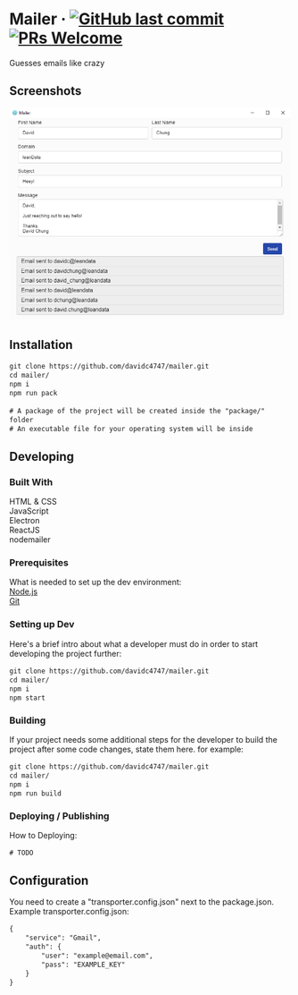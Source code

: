 # Mailer &middot; [![GitHub last commit](https://img.shields.io/github/last-commit/davidc4747/mailer.svg)](https://github.com/davidc4747/mailer) [![PRs Welcome](https://img.shields.io/badge/PRs-welcome-brightgreen.svg)](https://github.com/davidc4747/mailer/pulls)

Guesses emails like crazy

## Screenshots

<img src="demos/shot3.png" alt="Example2">    

## Installation

```shell
git clone https://github.com/davidc4747/mailer.git
cd mailer/
npm i
npm run pack

# A package of the project will be created inside the "package/" folder
# An executable file for your operating system will be inside

```

## Developing

### Built With
HTML & CSS  
JavaScript  
Electron  
ReactJS  
nodemailer  

### Prerequisites
What is needed to set up the dev environment:  
[Node.js](https://nodejs.org/en/)  
[Git](https://git-scm.com/)  


### Setting up Dev

Here's a brief intro about what a developer must do in order to start developing
the project further:

```shell
git clone https://github.com/davidc4747/mailer.git
cd mailer/
npm i
npm start
```

### Building

If your project needs some additional steps for the developer to build the
project after some code changes, state them here. for example:

```shell
git clone https://github.com/davidc4747/mailer.git
cd mailer/
npm i
npm run build
```

### Deploying / Publishing

How to Deploying: 

```shell
# TODO
```

## Configuration

You need to create a "transporter.config.json" next to the package.json.  
Example transporter.config.json:  

```shell
{
	"service": "Gmail",
	"auth": {
		"user": "example@email.com",
		"pass": "EXAMPLE_KEY"
	}
}
```
